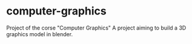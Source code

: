 # computer-graphics
Project of the corse "Computer Graphics"
A project aiming to build a 3D graphics model in blender.
